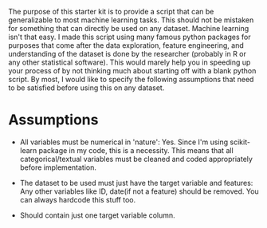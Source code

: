 The purpose of this starter kit is to provide a script that can be generalizable to most machine learning tasks. 
This should not be mistaken for something that can directly be used on any dataset. Machine learning isn't that easy. 
I made this script using many famous python packages for purposes that come after the data exploration,
feature engineering, and understanding of the dataset is done by the researcher (probably in R or any other statistical software).
This would marely help you in speeding up your process of by not thinking much about starting off with a blank 
python script. By most, I would like to specify the following assumptions that need to be satisfied before using this 
on any dataset.

Assumptions
===========
- All variables must be numerical in 'nature': Yes. Since I'm using scikit-learn package in my code, this is a 
necessity. This means that all categorical/textual variables must be cleaned and coded appropriately before 
implementation.

- The dataset to be used must just have the target variable and features: Any other variables like ID, date(if not a 
feature) should be removed. You can always hardcode this stuff too.

- Should contain just one target variable column. 
